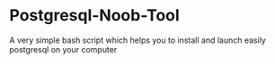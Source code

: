 # Postgresql-Noob-Tool

A very simple bash script which helps you to install and launch easily postgresql on your computer
